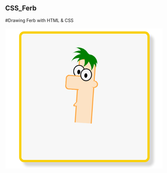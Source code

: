 ## CSS_Ferb
#Drawing Ferb with HTML &amp; CSS <br><br>
<img src="https://github.com/Elsha3er117/CSS_Ferb/blob/main/preview.png">
